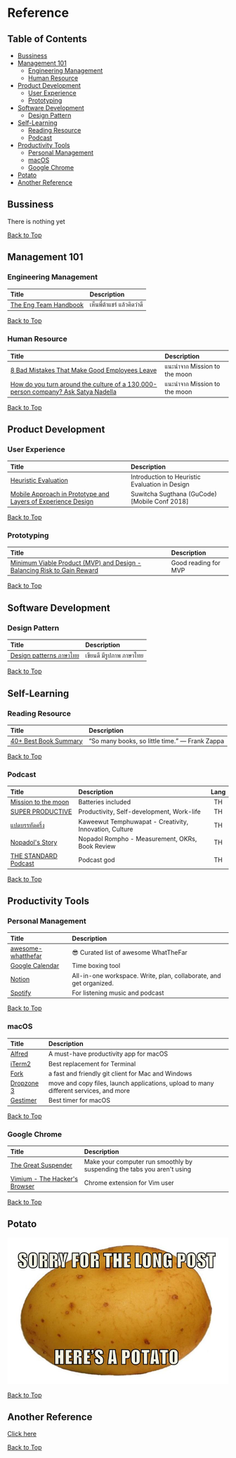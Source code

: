 # Reference

## Table of Contents

-   [Bussiness](#bussiness)
-   [Management 101](#management-101)
    -   [Engineering Management](#engineering-management)
    -   [Human Resource](#human-resource)
-   [Product Development](#product-development)
    -   [User Experience](#user-experience)
    -   [Prototyping](#prototyping)
-   [Software Development](#software-development)
    -   [Design Pattern](#design-pattern)
-   [Self-Learning](#self-learning)
    -   [Reading Resource](#reading-resource)
    -   [Podcast](#podcast)
-   [Productivity Tools](#productivity-tools)
    -   [Personal Management](#personal-management)
    -   [macOS](#macos)
    -   [Google Chrome](#google-chrome)
-   [Potato](#potato)
-   [Another Reference](#another-reference)

## Bussiness

There is nothing yet

[Back to Top](#table-of-contents)

## Management 101

### Engineering Management

| Title                                                            | Description                 |
| :--------------------------------------------------------------- | :-------------------------- |
| [The Eng Team Handbook](https://github.com/raylene/eng-handbook) | เห็นพี่ต้าแชร์ แล้วคิดว่าดี |

[Back to Top](#table-of-contents)

### Human Resource

| Title                                                                                                                                                                         | Description                  |
| :---------------------------------------------------------------------------------------------------------------------------------------------------------------------------- | :--------------------------- |
| [8 Bad Mistakes That Make Good Employees Leave](https://www.forbes.com/sites/travisbradberry/2016/09/07/8-bad-mistakes-that-make-good-employees-leave/#24fdfb1943b7)          | แนะนำจาก Mission to the moon |
| [How do you turn around the culture of a 130,000-person company? Ask Satya Nadella](https://qz.com/work/1539071/how-microsoft-ceo-satya-nadella-rebuilt-the-company-culture/) | แนะนำจาก Mission to the moon |

[Back to Top](#table-of-contents)

## Product Development

### User Experience

| Title                                                                                        | Description                                    |
| :------------------------------------------------------------------------------------------- | :--------------------------------------------- |
| [Heuristic Evaluation](https://uxknowledgebase.com/heuristic-evaluation-897bcd3ffcf4)        | Introduction to Heuristic Evaluation in Design |
| [Mobile Approach in Prototype and Layers of Experience Design](https://youtu.be/oE94Qv3E48Q) | Suwitcha Sugthana (GuCode) [Mobile Conf 2018]  |

[Back to Top](#table-of-contents)

### Prototyping

| Title                                                                                                                                                                                                                                  | Description          |
| :------------------------------------------------------------------------------------------------------------------------------------------------------------------------------------------------------------------------------------- | :------------------- |
| [Minimum Viable Product (MVP) and Design - Balancing Risk to Gain Reward](https://www.interaction-design.org/literature/article/minimum-viable-product-mvp-and-design-balancing-risk-to-gain-reward?utm_source=facebook&utm_medium=sm) | Good reading for MVP |

[Back to Top](#table-of-contents)

## Software Development

### Design Pattern

| Title                                                                  | Description              |
| :--------------------------------------------------------------------- | :----------------------- |
| [Design patterns ภาษาไทย](https://github.com/saladpuk/design-patterns) | เขียนดี มีรูปภาพ ภาษาไทย |

[Back to Top](#table-of-contents)

## Self-Learning

### Reading Resource

| Title                                                                      | Description                                    |
| :------------------------------------------------------------------------- | :--------------------------------------------- |
| [40+ Best Book Summary](https://designepiclife.com/book-summary-websites/) | “So many books, so little time.” — Frank Zappa |

[Back to Top](#table-of-contents)

### Podcast

| Title                                                                               | Description                                            | Lang |
| :---------------------------------------------------------------------------------- | :----------------------------------------------------- | :--: |
| [Mission to the moon](https://soundcloud.com/missiontothemoon)                      | Batteries included                                     |  TH  |
| [SUPER PRODUCTIVE](https://soundcloud.com/thestandardpodcast/sets/super-productive) | Productivity, Self-development, Work-life              |  TH  |
| [แปดบรรทัดครึ่ง](https://soundcloud.com/user-643868388)                             | Kaweewut Temphuwapat - Creativity, Innovation, Culture |  TH  |
| [Nopadol's Story](https://soundcloud.com/nopadol-rompho)                            | Nopadol Rompho - Measurement, OKRs, Book Review        |  TH  |
| [THE STANDARD Podcast](https://soundcloud.com/thestandardpodcast)                   | Podcast god                                            |  TH  |

[Back to Top](#table-of-contents)

## Productivity Tools

### Personal Management

| Title                                                                   | Description                                                        |
| :---------------------------------------------------------------------- | :----------------------------------------------------------------- |
| [awesome-whatthefar](https://github.com/WhatTheFar/awesome-whatthefar/) | 😎 Curated list of awesome WhatTheFar                              |
| [Google Calendar](https://www.google.com/calendar)                      | Time boxing tool                                                   |
| [Notion](https://www.notion.so/)                                        | All-in-one workspace. Write, plan, collaborate, and get organized. |
| [Spotify](https://www.spotify.com/)                                     | For listening music and podcast                                    |

[Back to Top](#table-of-contents)

### macOS

| Title                                                                  | Description                                                                           |
| :--------------------------------------------------------------------- | :------------------------------------------------------------------------------------ |
| [Alfred](https://www.alfredapp.com/)                                   | A must-have productivity app for macOS                                                |
| [iTerm2](https://www.iterm2.com/)                                      | Best replacement for Terminal                                                         |
| [Fork](https://git-fork.com/)                                          | a fast and friendly git client for Mac and Windows                                    |
| [Dropzone 3](https://aptonic.com/)                                     | move and copy files, launch applications, upload to many different services, and more |
| [Gestimer](https://itunes.apple.com/th/app/gestimer/id990588172?mt=12) | Best timer for macOS                                                                  |

[Back to Top](#table-of-contents)

### Google Chrome

| Title                                                                                                                       | Description                                                             |
| :-------------------------------------------------------------------------------------------------------------------------- | :---------------------------------------------------------------------- |
| [The Great Suspender](https://chrome.google.com/webstore/detail/the-great-suspender/klbibkeccnjlkjkiokjodocebajanakg?hl=en) | Make your computer run smoothly by suspending the tabs you aren't using |
| [Vimium - The Hacker's Browser](https://github.com/philc/vimium)                                                            | Chrome extension for Vim user                                           |

[Back to Top](#table-of-contents)

## Potato

![Sorry for the Long Post, here's a Potato](../asset/potato.jpg "Sorry for the Long Post, here's a Potato")

[Back to Top](#table-of-contents)

## Another Reference

[Click here](another-ref.md)

[Back to Top](#table-of-contents)

